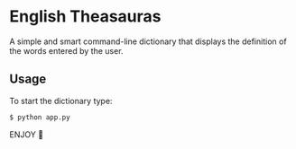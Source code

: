 # English Theasauras
A simple and smart command-line dictionary that displays the definition of the words entered by the user.

## Usage
To start the dictionary type:
```bash
$ python app.py
```
ENJOY 🤩